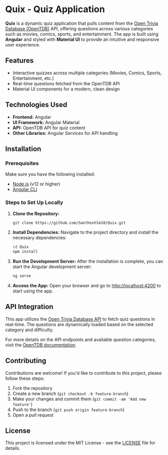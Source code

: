 
# Quix - Quiz Application

**Quix** is a dynamic quiz application that pulls content from the [Open Trivia Database (OpenTDB)](https://opentdb.com/) API, offering questions across various categories such as movies, comics, sports, and entertainment. The app is built using **Angular** and styled with **Material UI** to provide an intuitive and responsive user experience.

## Features

- Interactive quizzes across multiple categories (Movies, Comics, Sports, Entertainment, etc.)
- Real-time questions fetched from the OpenTDB API
- Material UI components for a modern, clean design

## Technologies Used

- **Frontend:** Angular
- **UI Framework:** Angular Material
- **API:** OpenTDB API for quiz content
- **Other Libraries:**  Angular Services for API handling

## Installation

### Prerequisites
Make sure you have the following installed:
- [Node.js](https://nodejs.org/) (v12 or higher)
- [Angular CLI](https://angular.io/cli)

### Steps to Set Up Locally

1. **Clone the Repository:**
   ```bash
   git clone https://github.com/Santhoshlm10/Quix.git
   ```

2. **Install Dependencies:**
   Navigate to the project directory and install the necessary dependencies:
   ```bash
   cd Quix
   npm install
   ```

3. **Run the Development Server:**
   After the installation is complete, you can start the Angular development server:
   ```bash
   ng serve
   ```

4. **Access the App:**
   Open your browser and go to [http://localhost:4200](http://localhost:4200) to start using the app.


## API Integration

This app utilizes the [Open Trivia Database API](https://opentdb.com/) to fetch quiz questions in real-time. The questions are dynamically loaded based on the selected category and difficulty.

For more details on the API endpoints and available question categories, visit the [OpenTDB documentation](https://opentdb.com/api_config.php).

## Contributing

Contributions are welcome! If you'd like to contribute to this project, please follow these steps:

1. Fork the repository
2. Create a new branch (`git checkout -b feature-branch`)
3. Make your changes and commit them (`git commit -am 'Add new feature'`)
4. Push to the branch (`git push origin feature-branch`)
5. Open a pull request

## License

This project is licensed under the MIT License - see the [LICENSE](LICENSE) file for details.